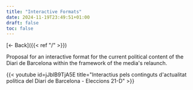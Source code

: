 ```yaml
---
title: "Interactive Formats"
date: 2024-11-19T23:49:51+01:00
draft: false
toc: false
---
```


[<- Back]({{< ref "/" >}})

Proposal for an interactive format for the current political content of the Diari de Barcelona within the framework of the media's relaunch.

{{< youtube id=jJblB9TjA5E title="Interactius pels continguts d'actualitat política del Diari de Barcelona - Eleccions 21-D" >}}
